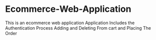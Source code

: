 # Ecommerce-Web-Application
This is an ecommerce web application
Application Includes the Authentication Process
Adding and Deleting From cart and Placing The Order
